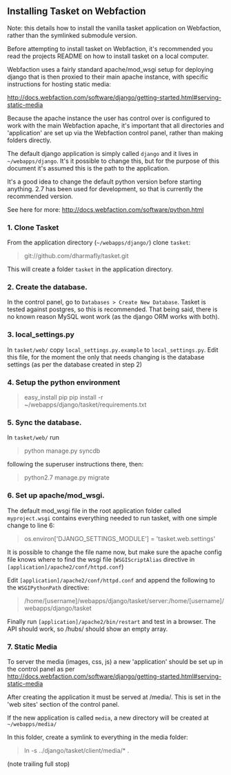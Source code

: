 ## Installing Tasket on Webfaction

Note: this details how to install the vanilla tasket application on Webfaction, rather than the symlinked submodule version.

Before attempting to install tasket on Webfaction, it's recommended you read the projects README on how to install tasket on a local computer.

Webfaction uses a fairly standard apache/mod_wsgi setup for deploying django that is then proxied to their main apache instance, with specific instructions for hosting static media:

http://docs.webfaction.com/software/django/getting-started.html#serving-static-media

Because the apache instance the user has control over is configured to work with the main Webfaction apache, it's important that all directories and 'application' are set up via the Webfaction control panel, rather than making folders directly.

The default django application is simply called `django` and it lives in `~/webapps/django`.  It's it possible to change this, but for the purpose of this document it's assumed this is the path to the application.

It's a good idea to change the default python version before starting anything.  2.7 has been used for development, so that is currently the recommended version.

See here for more: http://docs.webfaction.com/software/python.html

### 1. Clone Tasket
From the application directory (`~/webapps/django/`) clone `tasket`:
  
> git://github.com/dharmafly/tasket.git
  
This will create a folder `tasket` in the application directory.
  
### 2. Create the database.
In the control panel, go to `Databases > Create New Database`.  Tasket is tested  against postgres, so this is recommended.  That being said, there is no known reason MySQL wont work (as the django ORM works with both). 

### 3. local_settings.py
In `tasket/web/` copy `local_settings.py.example` to `local_settings.py`.  Edit this file, for the moment the only that needs changing is the database settings (as per the database created in step 2)

### 4. Setup the python environment
  
> easy_install pip
> pip install -r ~/webapps/django/tasket/requirements.txt
  
### 5. Sync the database.
In `tasket/web/` run 

> python manage.py syncdb
  
following the superuser instructions there, then:
  
> python2.7 manage.py migrate


### 6. Set up apache/mod_wsgi.

The default mod_wsgi file in the root application folder called `myproject.wsgi` contains everything needed to run tasket, with one simple change to line 6:

> os.environ['DJANGO_SETTINGS_MODULE'] = 'tasket.web.settings'

It is possible to change the file name now, but make sure the apache config file knows where to find the wsgi file (`WSGIScriptAlias` directive in `[application]/apache2/conf/httpd.conf`)

Edit `[application]/apache2/conf/httpd.conf` and append the following to the `WSGIPythonPath` directive:

> /home/[username]/webapps/django/tasket/server:/home/[username]/webapps/django/tasket

Finally run `[application]/apache2/bin/restart` and test in a browser.  The API should work, so /hubs/ should show an empty array.

### 7. Static Media
To server the media (images, css, js) a new 'application' should be set up in the control panel as per http://docs.webfaction.com/software/django/getting-started.html#serving-static-media

After creating the application it must be served at /media/.  This is set in the 'web sites' section of the control panel.

If the new application is called `media`, a new directory will be created at `~/webapps/media/` 

In this folder, create a symlink to everything in the media folder:

> ln -s ../django/tasket/client/media/* .

(note trailing full stop)